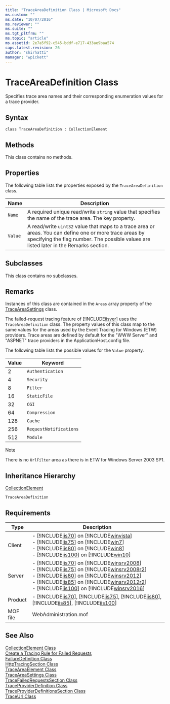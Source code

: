 ```yaml
---
title: "TraceAreaDefinition Class | Microsoft Docs"
ms.custom: ""
ms.date: "10/07/2016"
ms.reviewer: ""
ms.suite: ""
ms.tgt_pltfrm: ""
ms.topic: "article"
ms.assetid: 2e7a5f92-c545-bddf-e717-433ae9baa574
caps.latest.revision: 26
author: "shirhatti"
manager: "wpickett"
---
```

# TraceAreaDefinition Class
Specifies trace area names and their corresponding enumeration values for a trace provider.  
  
## Syntax  
  
```vbs  
class TraceAreaDefinition : CollectionElement  
```  
  
## Methods  
 This class contains no methods.  
  
## Properties  
 The following table lists the properties exposed by the `TraceAreaDefinition` class.  
  
|Name|Description|  
|----------|-----------------|  
|`Name`|A required unique read/write `string` value that specifies the name of the trace area. The key property.|  
|`Value`|A read/write `uint32` value that maps to a trace area or areas. You can define one or more trace areas by specifying the flag number. The possible values are listed later in the Remarks section.|  
  
## Subclasses  
 This class contains no subclasses.  
  
## Remarks  
 Instances of this class are contained in the `Areas` array property of the [TraceAreaSettings](../wmi-provider/traceareasettings-class.md) class.  
  
 The failed-request tracing feature of [!INCLUDE[iisver](../wmi-provider/includes/iisver-md.md)] uses the `TraceAreaDefinition` class. The property values of this class map to the same values for the areas used by the Event Tracing for Windows (ETW) providers. Trace areas are defined by default for the "WWW Server" and "ASPNET" trace providers in the ApplicationHost.config file.  
  
 The following table lists the possible values for the `Value` property.  
  
|Value|Keyword|  
|-----------|-------------|  
|2|`Authentication`|  
|4|`Security`|  
|8|`Filter`|  
|16|`StaticFile`|  
|32|`CGI`|  
|64|`Compression`|  
|128|`Cache`|  
|256|`RequestNotifications`|  
|512|`Module`|  
  
> [!NOTE]
>  There is no `UrlFilter` area as there is in ETW for Windows Server 2003 SP1.  
  
## Inheritance Hierarchy  
 [CollectionElement](../wmi-provider/collectionelement-class.md)  
  
 `TraceAreaDefinition`  
  
## Requirements  
  
|Type|Description|  
|----------|-----------------|  
|Client|-   [!INCLUDE[iis70](../wmi-provider/includes/iis70-md.md)] on [!INCLUDE[winvista](../wmi-provider/includes/winvista-md.md)]<br />-   [!INCLUDE[iis75](../wmi-provider/includes/iis75-md.md)] on [!INCLUDE[win7](../wmi-provider/includes/win7-md.md)]<br />-   [!INCLUDE[iis80](../wmi-provider/includes/iis80-md.md)] on [!INCLUDE[win8](../wmi-provider/includes/win8-md.md)]<br />-   [!INCLUDE[iis100](../wmi-provider/includes/iis100-md.md)] on [!INCLUDE[win10](../wmi-provider/includes/win10-md.md)]|  
|Server|-   [!INCLUDE[iis70](../wmi-provider/includes/iis70-md.md)] on [!INCLUDE[winsrv2008](../wmi-provider/includes/winsrv2008-md.md)]<br />-   [!INCLUDE[iis75](../wmi-provider/includes/iis75-md.md)] on [!INCLUDE[winsrv2008r2](../wmi-provider/includes/winsrv2008r2-md.md)]<br />-   [!INCLUDE[iis80](../wmi-provider/includes/iis80-md.md)] on [!INCLUDE[winsrv2012](../wmi-provider/includes/winsrv2012-md.md)]<br />-   [!INCLUDE[iis85](../wmi-provider/includes/iis85-md.md)] on [!INCLUDE[winsrv2012r2](../wmi-provider/includes/winsrv2012r2-md.md)]<br />-   [!INCLUDE[iis100](../wmi-provider/includes/iis100-md.md)] on [!INCLUDE[winsrv2016](../wmi-provider/includes/winsrv2016-md.md)]|  
|Product|-   [!INCLUDE[iis70](../wmi-provider/includes/iis70-md.md)], [!INCLUDE[iis75](../wmi-provider/includes/iis75-md.md)], [!INCLUDE[iis80](../wmi-provider/includes/iis80-md.md)], [!INCLUDE[iis85](../wmi-provider/includes/iis85-md.md)], [!INCLUDE[iis100](../wmi-provider/includes/iis100-md.md)]|  
|MOF file|WebAdministration.mof|  
  
## See Also  
 [CollectionElement Class](../wmi-provider/collectionelement-class.md)   
 [Create a Tracing Rule for Failed Requests](http://go.microsoft.com/fwlink/?LinkId=64723)   
 [FailureDefinition Class](../wmi-provider/failuredefinition-class.md)   
 [HttpTracingSection Class](../wmi-provider/httptracingsection-class.md)   
 [TraceAreaElement Class](../wmi-provider/traceareaelement-class.md)   
 [TraceAreaSettings Class](../wmi-provider/traceareasettings-class.md)   
 [TraceFailedRequestsSection Class](../wmi-provider/tracefailedrequestssection-class.md)   
 [TraceProviderDefinition Class](../wmi-provider/traceproviderdefinition-class.md)   
 [TraceProviderDefinitionsSection Class](../wmi-provider/traceproviderdefinitionssection-class.md)   
 [TraceUrl Class](../wmi-provider/traceurl-class.md)